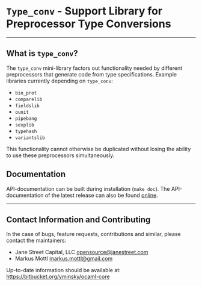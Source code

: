 `Type_conv` - Support Library for Preprocessor Type Conversions
===============================================================

---------------------------------------------------------------------------

What is `type_conv`?
--------------------

The `type_conv` mini-library factors out functionality needed by different
preprocessors that generate code from type specifications.  Example libraries
currently depending on `type_conv`:

  * `bin_prot`
  * `comparelib`
  * `fieldslib`
  * `ounit`
  * `pipebang`
  * `sexplib`
  * `typehash`
  * `variantslib`

This functionality cannot otherwise be duplicated without losing the ability
to use these preprocessors simultaneously.

Documentation
-------------

API-documentation can be built during installation (`make doc`).
The API-documentation of the latest release can also be found
[online](http://mmottl.bitbucket.org/projects/type_conv/api/).

---------------------------------------------------------------------------

Contact Information and Contributing
------------------------------------

In the case of bugs, feature requests, contributions and similar, please
contact the maintainers:

  * Jane Street Capital, LLC <opensource@janestreet.com>
  * Markus Mottl <markus.mottl@gmail.com>

Up-to-date information should be available at:
<https://bitbucket.org/yminsky/ocaml-core>
